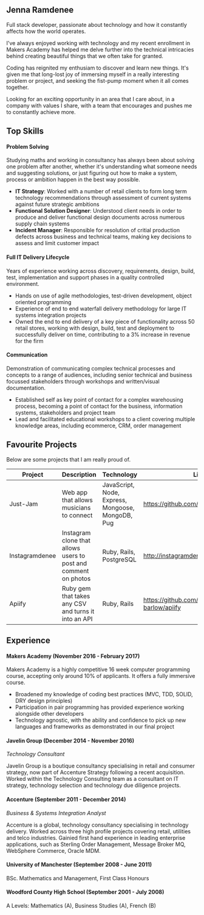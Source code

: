 ## Jenna Ramdenee

Full stack developer, passionate about technology and how it constantly affects how the world operates.

I've always enjoyed working with technology and my recent enrollment in Makers Academy has helped me delve further into the technical intricacies behind creating beautiful things that we often take for granted.

Coding has reignited my enthusiam to discover and learn new things. It's given me that long-lost joy of immersing myself in a really interesting problem or project, and seeking the fist-pump moment when it all comes together.

Looking for an exciting opportunity in an area that I care about, in a company with values I share, with a team that encourages and pushes me to constantly achieve more.

## Top Skills

#### Problem Solving

Studying maths and working in consultancy has always been about solving one problem after another, whether it's understanding what someone needs and suggesting solutions, or just figuring out how to make a system, process or ambition happen in the best way possible.

- **IT Strategy**: Worked with a number of retail clients to form long term technology recommendations through assessment of current systems against future strategic ambitions
- **Functional Solution Designer**: Understood client needs in order to produce and deliver functional design documents across numerous supply chain systems
- **Incident Manager**: Responsible for resolution of critial production defects across business and technical teams, making key decisions to assess and limit customer impact

#### Full IT Delivery Lifecycle

Years of experience working across discovery, requirements, design, build, test, implementation and support phases in a quality controlled environment.

- Hands on use of agile methodologies, test-driven development, object oriented programming
- Experience of end to end waterfall delivery methodology for large IT systems integration projects
- Owned the end to end delivery of a key piece of functionality across 50 retail stores, working with design, build, test and deployment to successfully deliver on time, contributing to a 3% increase in revenue for the firm

#### Communication

Demonstration of communicating complex technical processes and concepts to a range of audiences, including senior technical and business focussed stakeholders through workshops and written/visual documentation.

- Established self as key point of contact for a complex warehousing process, becoming a point of contact for the business, information systems, stakeholders and project team
- Lead and facilitated educational workshops to a client covering multiple knowledge areas, including ecommerce, CRM, order management

## Favourite Projects

Below are some projects that I am really proud of.

| Project        | Description                                                     | Technology                                        | Link                                     |
|----------------|-----------------------------------------------------------------|---------------------------------------------------|------------------------------------------|
| Just-Jam       | Web app that allows musicians to connect                        | JavaScript, Node, Express, Mongoose, MongoDB, Pug | https://github.com/Gweaton/just-jam      |
| Instagramdenee | Instagram clone that allows users to post and comment on photos | Ruby, Rails, PostgreSQL                           | http://instagramdenee.herokuapp.com/     |
| Apiify         | Ruby gem that takes any CSV and turns it into an API            | Ruby, Rails                                       | https://github.com/oscar-barlow/apiify   |

## Experience

#### Makers Academy (November 2016 - February 2017)

Makers Academy is a highly competitive 16 week computer programming course, accepting only around 10% of applicants. It offers a fully immersive course.

- Broadened my knowledge of coding best practices (MVC, TDD, SOLID, DRY design principles)
- Participation in pair programming has provided experience working alongside other developers
- Technology agnostic, with the ability and confidence to pick up new languages and frameworks as demonstrated in our final project 

#### Javelin Group (December 2014 - November 2016)    
*Technology Consultant*  

Javelin Group is a boutique consultancy specialising in retail and consumer strategy, now part of Accenture Strategy following a recent acquisition. Worked within the Technology Consulting team as a consultant on IT strategy, technology selection and technology due diligence projects.

#### Accenture (September 2011 - December 2014)   
*Business & Systems Integration Analyst*  

Accenture is a global, technology consultancy specialising in technology delivery. Worked across three high profile projects covering retail, utilities and telco industries. Gainied first hand experience in leading enterprise applications, such as Sterling Order Management, Message Broker MQ, WebSphere Commerce, Oracle MDM.

#### University of Manchester (September 2008 - June 2011)

BSc. Mathematics and Management, First Class Honours

#### Woodford County High School (September 2001 - July 2008)

A Levels: Mathematics (A), Business Studies (A), French (B)
